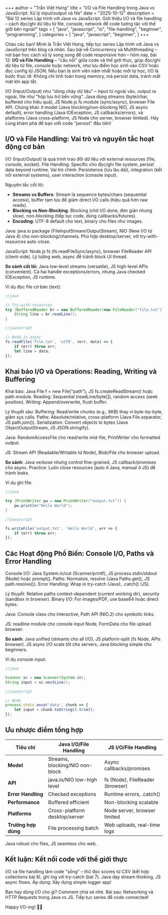 +++
author = "Trần Việt Hưng"
title = "I/O và File Handling trong Java vs JavaScript: Xử lý input/output và file"
date = "2025-10-12"
description = "Bài 12 series Lập trình với Java vs JavaScript. Giới thiệu I/O và file handling – cách đọc/ghi dữ liệu từ file, console, network để code tương tác với thế giới bên ngoài!"
tags = [
    "java",
    "javascript",
    "io",
    "file-handling",
    "beginner",
    "programming",
]
categories = [
    "java",
    "javascript",
    "beginner",
]
+++

Chào các bạn! Mình là Trần Việt Hưng, tiếp tục series Lập trình với Java vs JavaScript trên blog cá nhân. Sau bài về Concurrency và Multithreading – nơi bạn học cách xử lý song song để code responsive hơn – hôm nay, bài 12: **I/O và File Handling** – "cầu nối" giữa code và thế giới thực, giúp đọc/ghi dữ liệu từ file, console hoặc network, như lưu điểm học sinh vào CSV hoặc đọc config từ JSON. Nếu bạn là sinh viên năm nhất hoặc mới tự học, I/O là bước thực tế: Không chỉ tính toán trong memory, mà persist data, tránh mất mát khi app tắt.

I/O (Input/Output) như "dòng chảy dữ liệu" – input từ ngoài vào, output ra ngoài, file như "hộp lưu trữ bền vững". Java dùng streams (byte/char, buffered cho hiệu quả), JS Node.js fs module (sync/async), browser File API. Chúng khác ở model (Java blocking/non-blocking NIO, JS async default), error handling (Java IOException, JS callbacks/errors), và platforms (Java cross-platform, JS Node cho server, browser limited). Hãy cùng khám phá để bạn viết code "persist" đầu tiên!

## I/O và File Handling: Vai trò và nguyên tắc hoạt động cơ bản

I/O (Input/Output) là quá trình trao đổi dữ liệu với external resources (file, console, socket). File Handling: Specific cho đọc/ghi file system, persist data beyond runtime. Vai trò chính: Persistence (lưu lâu dài), integration (kết nối external systems), user interaction (console input).

Nguyên tắc cốt lõi:
- **Streams vs Buffers**: Stream là sequence bytes/chars (sequential access), buffer tạm lưu để giảm direct I/O calls (hiệu quả hơn raw reads).
- **Blocking vs Non-Blocking**: Blocking (chờ I/O done, đơn giản nhưng slow), non-blocking (tiếp tục code, dùng callbacks/futures).
- **Encoding**: UTF-8 default cho text, binary cho files như images.

Java: java.io package (FileInputStream/OutputStream), NIO (New I/O từ Java 4) cho non-blocking/channels. Phù hợp desktop/server, với try-with-resources auto-close.

JavaScript: Node.js fs (fs.readFileSync/async), browser FileReader API (client-side). Lý tưởng web, async để tránh block UI thread.

**So sánh cốt lõi**: Java low-level streams (versatile), JS high-level APIs (convenient). Cả hai handle exceptions/errors, nhưng Java checked IOException, JS runtime.

Ví dụ đọc file cơ bản (text):
```java
//java

// Try-with-resources
try (BufferedReader br = new BufferedReader(new FileReader("file.txt"))) {
    String line = br.readLine();
}
```

```javascript
//javascript

// Node.js async
fs.readFile('file.txt', 'utf8', (err, data) => {
    if (err) throw err;
    let line = data;
});
```

## Khai báo I/O và Operations: Reading, Writing và Buffering

Khai báo: Java File f = new File("path"), JS fs.createReadStream() hoặc path module. Reading: Sequential (readLine/byte[]), random access (seek position). Writing: Append/overwrite, flush buffer.

Lý thuyết sâu: Buffering: Read/write chunks (e.g., 8KB) thay vì byte-by-byte, giảm sys calls. Paths: Absolute/relative, cross-platform (Java File.separator, JS path.join()). Serialization: Convert objects to bytes (Java ObjectOutputStream, JS JSON.stringify).

Java: RandomAccessFile cho read/write mid-file, PrintWriter cho formatted output.

JS: Stream API (Readable/Writable từ Node), Blob/File cho browser upload.

**So sánh**: Java verbose nhưng control fine-grained, JS callback/promises cho async. Practice: Luôn close resources (auto ở Java, manual ở JS) để tránh leaks.

Ví dụ ghi file:
```java
//java

try (PrintWriter pw = new PrintWriter("output.txt")) {
    pw.println("Hello World");
}
```

```javascript
//javascript

fs.writeFile('output.txt', 'Hello World', err => {
    if (err) throw err;
});
```

## Các Hoạt động Phổ Biến: Console I/O, Paths và Error Handling

Console I/O: Java System.in/out (Scanner/printf), JS process.stdin/stdout (Node) hoặc prompt(). Paths: Normalize, resolve (Java Paths.get(), JS path.resolve()). Error Handling: Wrap in try-catch (Java), .catch() (JS).

Lý thuyết: Relative paths context-dependent (current working dir), security (sandbox in browser). Binary I/O: For images/PDF, use base64 hoặc direct bytes.

Java: Console class cho interactive, Path API (NIO.2) cho symbolic links.

JS: readline module cho console input Node, FormData cho file upload browser.

**So sánh**: Java unified (streams cho all I/O), JS platform-split (fs Node, APIs browser). JS async I/O scale tốt cho servers, Java blocking simple cho beginners.

Ví dụ console input:
```java
//java

Scanner sc = new Scanner(System.in);
String input = sc.nextLine();
```

```javascript
//javascript

// Node
process.stdin.once('data', chunk => {
    let input = chunk.toString().trim();
});
```

## Ưu nhược điểm tổng hợp

| Tiêu chí              | Java I/O/File Handling        | JS I/O/File Handling          |
|-----------------------|-------------------------------|-------------------------------|
| **Model**            | Streams, blocking/NIO non-block| Async callbacks/promises      |
| **API**              | java.io/NIO low-high level   | fs (Node), FileReader (browser)|
| **Error Handling**   | Checked exceptions           | Runtime errors, .catch()      |
| **Performance**      | Buffered efficient           | Non-blocking scalable         |
| **Platforms**        | Cross-platform desktop/server| Node server, browser limited  |
| **Trường hợp dùng**  | File processing batch         | Web uploads, real-time logs   |

Java robust cho files, JS seamless cho web.

## Kết luận: Kết nối code với thế giới thực

I/O và file handling làm code "sống" – thử đọc scores từ CSV (kết hợp collections bài 8), ghi log với try-catch (bài 7). Java dạy stream thinking, JS async flows. Áp dụng: Xây dựng simple logger app!

Bạn hay dùng I/O cho gì? Comment chia sẻ nhé. Bài sau: Networking và HTTP Requests trong Java vs JS. Tiếp tục series để code connected!

Happy I/O-ing! 📁🔄

<!--more-->